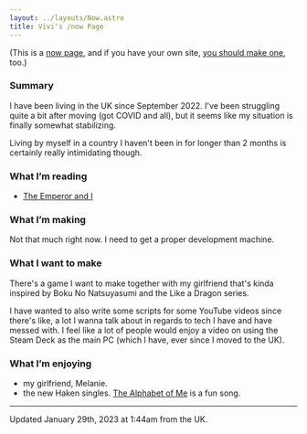 ```yaml
---
layout: ../layouts/Now.astro
title: Vivi's /now Page
---
```


(This is a [now page](https://nownownow.com/about), and if you have your own site, [you should make one](https://nownownow.com/about), too.)

### Summary

I have been living in the UK since September 2022. I've been struggling quite a bit after moving (got COVID and all), but it seems like my situation is finally somewhat stabilizing.

Living by myself in a country I haven't been in for longer than 2 months is certainly really intimidating though.

### What I’m reading

- [The Emperor and I](https://www.viz.com/the-emperor-and-i)

### What I’m making

Not that much right now. I need to get a proper development machine.

### What I want to make

There's a game I want to make together with my girlfriend that's kinda inspired by Boku No Natsuyasumi and the Like a Dragon series.

I have wanted to also write some scripts for some YouTube videos since there's like, a lot I wanna talk about in regards to tech I have and have messed with. I feel like a lot of people would enjoy a video on using the Steam Deck as the main PC (which I have, ever since I moved to the UK).

### What I’m enjoying

- my girlfriend, Melanie.
- the new Haken singles. [The Alphabet of Me](https://www.youtube.com/watch?v=LQJ-e75ZSj8) is a fun song.

---

Updated January 29th, 2023 at 1:44am from the UK.